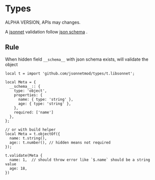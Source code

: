 # Types

ALPHA VERSION, APIs may changes.

A [jsonnet](https://jsonnet.org/) validation follow [json schema](https://json-schema.org/) .

## Rule

When hidden field `__schema__` with json schema exists, 
will validate the object 

```jsonnet
local t = import 'github.com/jsonnetmod/types/t.libsonnet';

local Meta = {
  __schema__:: {
    type: 'object',
    properties: {
      name: { type: 'string' },
      age: { type: 'string' },
    },
    required: ['name']
  },
};

// or with build helper
local Meta = t.objectOf({
  name: t.string(),
  age:: t.number(), // hidden means not required
});

t.validate(Meta {
  name: 1,  // should throw error like `$.name` should be a string value
  age: 18,
})
```

